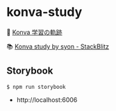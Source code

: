 # konva-study

📰 [Konva 学習の軌跡](https://zenn.dev/syon/scraps/f8c538cccd64c3)

📚 [Konva study by syon - StackBlitz](https://stackblitz.com/@syon/collections/konva-study)

## Storybook

```
$ npm run storybook
```

- http://localhost:6006
